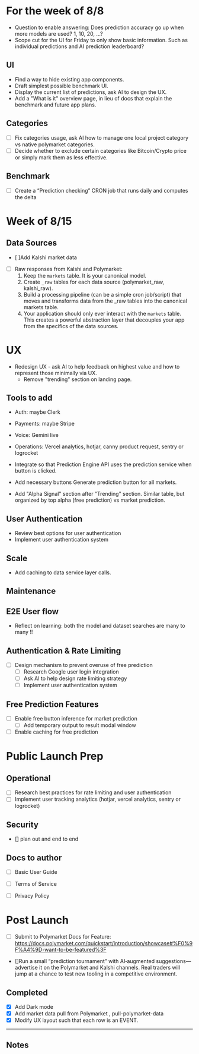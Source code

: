 # For the week of 8/8

- Question to enable answering: Does prediction accuracy go up when more models are used? 1, 10, 20, ...? 
- Scope cut for the UI for Friday to only show basic information. Such as individual predictions and AI prediction leaderboard?


## UI

- Find a way to hide existing app components.
- Draft simplest possible benchmark UI.
- Display the current list of predictions, ask AI to design the UX.
- Add a "What is it" overview page, in lieu of docs that explain the benchmark and future app plans.

## Categories
- [ ] Fix categories usage, ask AI how to manage one local project category vs native polymarket categories. 
- [ ] Decide whether to exclude certain categories like Bitcoin/Crypto price or simply mark them as less effective.

## Benchmark
- [ ] Create a “Prediction checking” CRON job that runs daily and computes the delta






# Week of 8/15


## Data Sources
- [ ]Add Kalshi market data
- [ ] Raw responses from Kalshi and Polymarket:
   1. Keep the `markets` table. It is your canonical model.
   2. Create `_raw` tables for each data source (polymarket_raw, kalshi_raw).
   3. Build a processing pipeline (can be a simple cron job/script) that moves and transforms data from the _raw tables into the canonical markets table.
   4. Your application should only ever interact with the `markets` table. This creates a powerful abstraction layer that decouples your app from the specifics of the data sources.


# UX
- Redesign UX - ask AI to help feedback on highest value and how to represent those minimally via UX.
  - Remove "trending" section on landing page.


## Tools to add
- Auth: maybe Clerk
- Payments: maybe Stripe
- Voice: Gemini live
- Operations: Vercel analytics, hotjar, canny product request, sentry or logrocket


- Integrate so that Prediction Engine API uses the prediction service when button is clicked.
- Add necessary buttons Generate prediction button for all markets.


- Add "Alpha Signal" section after "Trending" section. Similar table, but organized by top alpha (free prediction) vs market prediction.


## User Authentication
- Review best options for user authentication
- Implement user authentication system

## Scale
- Add caching to data service layer calls.

## Maintenance




## E2E User flow
- Reflect on learning: both the model and dataset searches are many to many !!

## Authentication & Rate Limiting
- [ ] Design mechanism to prevent overuse of free prediction
  - [ ] Research Google user login integration
  - [ ] Ask AI to help design rate limiting strategy
  - [ ] Implement user authentication system

## Free Prediction Features
- [ ] Enable free button inference for market prediction
  - [ ] Add temporary output to result modal window
- [ ] Enable caching for free prediction

# Public Launch Prep

## Operational
- [ ] Research best practices for rate limiting and user authentication
- [ ] Implement user tracking analytics (hotjar, vercel analytics, sentry or logrocket)

## Security
- [] plan out and end to end 


## Docs to author
- [ ] Basic User Guide
- [ ] Terms of Service
- [ ] Privacy Policy





# Post Launch
- [ ] Submit to Polymarket Docs for Feature: https://docs.polymarket.com/quickstart/introduction/showcase#%F0%9F%A4%9D-want-to-be-featured%3F
- []Run a small “prediction tournament” with AI‑augmented suggestions—advertise it on the Polymarket and Kalshi channels. Real traders will jump at a chance to test new tooling in a competitive environment. 


## Completed
- [x] Add Dark mode
- [x] Add market data pull from Polymarket , pull-polymarket-data
- [x] Modify UX layout such that each row is an EVENT.

---

## Notes

